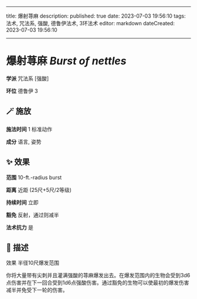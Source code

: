 
---
title: 爆射荨麻
description: 
published: true
date: 2023-07-03 19:56:10
tags: 法术, 咒法系, 强酸, 德鲁伊法术, 3环法术
editor: markdown
dateCreated: 2023-07-03 19:56:10

---

# **爆射荨麻** *Burst of nettles*

**学派** 咒法系 \[强酸\] 

**环位** 德鲁伊 3

## 🪄 施放

**施法时间** 1 标准动作

**成分** 语言, 姿势

## ✨ 效果  

**范围** 10-ft.-radius burst

**距离** 近距 (25尺+5尺/2等级)  

**持续时间** 立即 

**豁免** 反射，通过则减半

**法术抗力** 是

## 📖 描述

效果          半径10尺爆发范围

你将大量带有尖刺并且灌满强酸的荨麻爆发出去。在爆发范围内的生物会受到3d6点伤害并在下一回合受到1d6点强酸伤害。通过豁免的生物可以使最初的爆发伤害减半并免受下一轮的伤害。
    